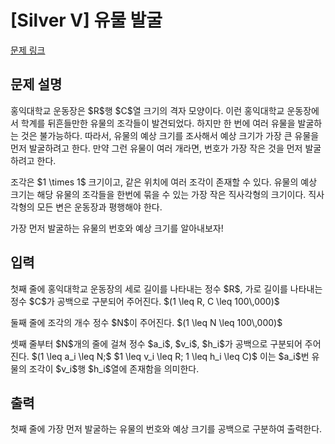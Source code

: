 # [Silver V] 유물 발굴

[문제 링크](https://www.acmicpc.net/problem/32344) 

## 문제 설명

<p>홍익대학교 운동장은 $R$행 $C$열 크기의 격자 모양이다. 이런 홍익대학교 운동장에서 학계를 뒤흔들만한 유물의 조각들이 발견되었다. 하지만 한 번에 여러 유물을 발굴하는 것은 불가능하다. 따라서, 유물의 예상 크기를 조사해서 예상 크기가 가장 큰 유물을 먼저 발굴하려고 한다. 만약 그런 유물이 여러 개라면, 번호가 가장 작은 것을 먼저 발굴하려고 한다.</p>

<p>조각은 $1 \times 1$ 크기이고, 같은 위치에 여러 조각이 존재할 수 있다. 유물의 예상 크기는 해당 유물의 조각들을 한번에 묶을 수 있는 가장 작은 직사각형의 크기이다. 직사각형의 모든 변은 운동장과 평행해야 한다.</p>

<p>가장 먼저 발굴하는 유물의 번호와 예상 크기를 알아내보자!</p>

## 입력 

 <p>첫째 줄에 홍익대학교 운동장의 세로 길이를 나타내는 정수 $R$, 가로 길이를 나타내는 정수 $C$가 공백으로 구분되어 주어진다. $(1 \leq R, C \leq 100\,000)$</p>

<p>둘째 줄에 조각의 개수 정수 $N$이 주어진다. $(1 \leq N \leq 100\,000)$</p>

<p>셋째 줄부터 $N$개의 줄에 걸쳐 정수 $a_i$, $v_i$, $h_i$가 공백으로 구분되어 주어진다. $(1 \leq a_i \leq N;$ $1 \leq v_i \leq R; 1 \leq h_i \leq C)$ 이는 $a_i$번 유물의 조각이 $v_i$행 $h_i$열에 존재함을 의미한다.</p>

## 출력 

 <p>첫째 줄에 가장 먼저 발굴하는 유물의 번호와 예상 크기를 공백으로 구분하여 출력한다.</p>

